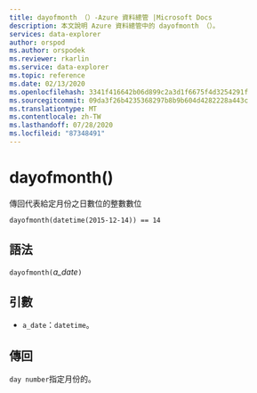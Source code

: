 ```yaml
---
title: dayofmonth （）-Azure 資料總管 |Microsoft Docs
description: 本文說明 Azure 資料總管中的 dayofmonth （）。
services: data-explorer
author: orspod
ms.author: orspodek
ms.reviewer: rkarlin
ms.service: data-explorer
ms.topic: reference
ms.date: 02/13/2020
ms.openlocfilehash: 3341f416642b06d899c2a3d1f6675f4d3254291f
ms.sourcegitcommit: 09da3f26b4235368297b8b9b604d4282228a443c
ms.translationtype: MT
ms.contentlocale: zh-TW
ms.lasthandoff: 07/28/2020
ms.locfileid: "87348491"
---
```

# <a name="dayofmonth"></a>dayofmonth()

傳回代表給定月份之日數位的整數數位

```kusto
dayofmonth(datetime(2015-12-14)) == 14
```

## <a name="syntax"></a>語法

`dayofmonth(`*a_date*`)`

## <a name="arguments"></a>引數

* `a_date`：`datetime`。

## <a name="returns"></a>傳回

`day number`指定月份的。